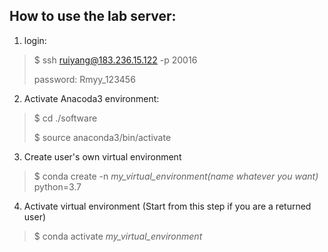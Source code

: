 ## How to use the lab server:
1. login:
> $ ssh ruiyang@183.236.15.122 -p 20016
>
> password: Rmyy_123456
>
2. Activate Anacoda3 environment:
> $ cd ./software
> 
> $ source anaconda3/bin/activate
>
3. Create user's own virtual environment
> $ conda create -n *my_virtual_environment(name whatever you want)* python=3.7
>
4. Activate virtual environment (Start from this step if you are a returned user)
> $ conda activate *my_virtual_environment*
